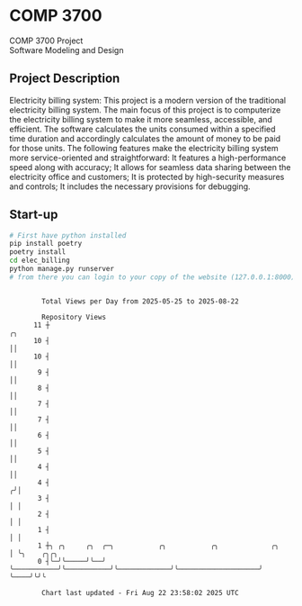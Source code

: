 # COMP 3700
COMP 3700 Project  
Software Modeling and Design
## Project Description
Electricity billing system: This project is a modern version of the traditional electricity billing system. The main focus of this project is to computerize the electricity billing system to make it more seamless, accessible, and efficient. The software calculates the units consumed within a specified time duration and accordingly calculates the amount of money to be paid for those units. The following features make the electricity billing system more service-oriented and straightforward: It features a high-performance speed along with accuracy; It allows for seamless data sharing between the electricity office and customers; It is protected by high-security measures and controls; It includes the necessary provisions for debugging.

## Start-up
```bash
# First have python installed
pip install poetry
poetry install
cd elec_billing
python manage.py runserver
# from there you can login to your copy of the website (127.0.0.1:8000), default creds are admin/admin
```

```

        Total Views per Day from 2025-05-25 to 2025-08-22

        Repository Views
      11 ┼                                                                              ╭╮
      10 ┤                                                                              ││
      10 ┤                                                                              ││
       9 ┤                                                                              ││
       8 ┤                                                                              ││
       7 ┤                                                                              ││
       7 ┤                                                                              ││
       6 ┤                                                                              ││
       5 ┤                                                                              ││
       4 ┤                                                                              ││
       4 ┤                                                                             ╭╯│
       3 ┤                                                                             │ │
       2 ┤                                                                             │ │
       1 ┤                                                                             │ │
       1 ┼╮ ╭╮     ╭╮  ╭─╮           ╭╮           ╭╮             ╭╮                    │ ╰╮    ╭╮╭╮
       0 ┤╰─╯╰─────╯╰──╯ ╰───────────╯╰───────────╯╰─────────────╯╰────────────────────╯  ╰────╯╰╯╰

        Chart last updated - Fri Aug 22 23:58:02 2025 UTC
        
```
